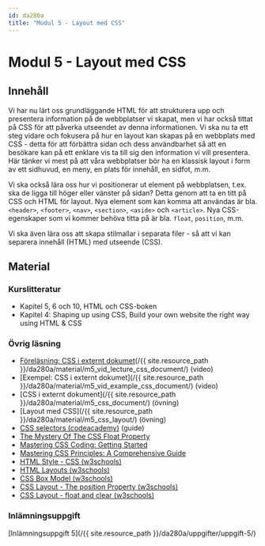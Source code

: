 ```yaml
---
id: da280a
title: "Modul 5 - Layout med CSS"
---
```


# Modul 5 - Layout med CSS

## Innehåll

Vi har nu lärt oss grundläggande HTML för att strukturera upp och presentera information på de webbplatser vi skapat, men vi har också tittat på CSS för att påverka utseendet av denna informationen. Vi ska nu ta ett steg vidare och fokusera på hur en layout kan skapas på en webbplats med CSS - detta för att förbättra sidan och dess användbarhet så att en besökare kan på ett enklare vis ta till sig den information vi vill presentera. Här tänker vi mest på att våra webbplatser bör ha en klassisk layout i form av ett sidhuvud, en meny, en plats för innehåll, en sidfot, m.m.

Vi ska också lära oss hur vi positionerar ut element på webbplatsen, t.ex. ska de ligga till höger eller vänster på sidan? Detta genom att ta en titt på CSS och HTML för layout. Nya element som kan komma att användas är bla. `<header>`, `<footer>`, `<nav>`, `<section>`, `<aside>` och `<article>`. Nya CSS-egenskaper som vi kommer behöva titta på är bla. `float`, `position`, m.m.

Vi ska även lära oss att skapa stilmallar i separata filer - så att vi kan separera innehåll (HTML) med utseende (CSS).

## Material

### Kurslitteratur

* Kapitel 5, 6 och 10, HTML och CSS-boken
* Kapitel 4: Shaping up using CSS, Build your own website the right way using HTML & CSS

### Övrig läsning

* [Föreläsning: CSS i externt dokumet]( https://youtu.be/yfoY53QXEnI)(/{{ site.resource_path }}/da280a/material/m5_vid_lecture_css_document/) (video)
* [Exempel: CSS i externt dokumet](/{{ site.resource_path }}/da280a/material/m5_vid_example_css_document/) (video)
* [CSS i externt dokument](/{{ site.resource_path }}/da280a/material/m5_css_document/) (övning)
* [Layout med CSS](/{{ site.resource_path }}/da280a/material/m5_css_layout/) (övning)
* [CSS selectors (codeacademy)](https://www.codecademy.com/courses/web-beginner-en-WF0CF/0/1?curriculum_id=50579fb998b470000202dc8b) (guide)
* [The Mystery Of The CSS Float Property](https://www.smashingmagazine.com/2009/10/the-mystery-of-css-float-property/)
* [Mastering CSS Coding: Getting Started](https://www.smashingmagazine.com/2009/10/mastering-css-coding-getting-started/)
* [Mastering CSS Principles: A Comprehensive Guide](https://www.smashingmagazine.com/2009/10/mastering-css-coding-getting-started/)
* [HTML Style - CSS (w3schools)](http://www.w3schools.com/html/html_css.asp)
* [HTML Layouts (w3schools)](http://www.w3schools.com/html/html_layout.asp)
* [CSS Box Model (w3schools)](http://www.w3schools.com/css/css_boxmodel.asp)
* [CSS Layout - The position Property (w3schools)](http://www.w3schools.com/css/css_positioning.asp)
* [CSS Layout - float and clear (w3schools)](http://www.w3schools.com/css/css_float.asp)

### Inlämningsuppgift

[Inlämningsuppgift 5](/{{ site.resource_path }}/da280a/uppgifter/uppgift-5/)
